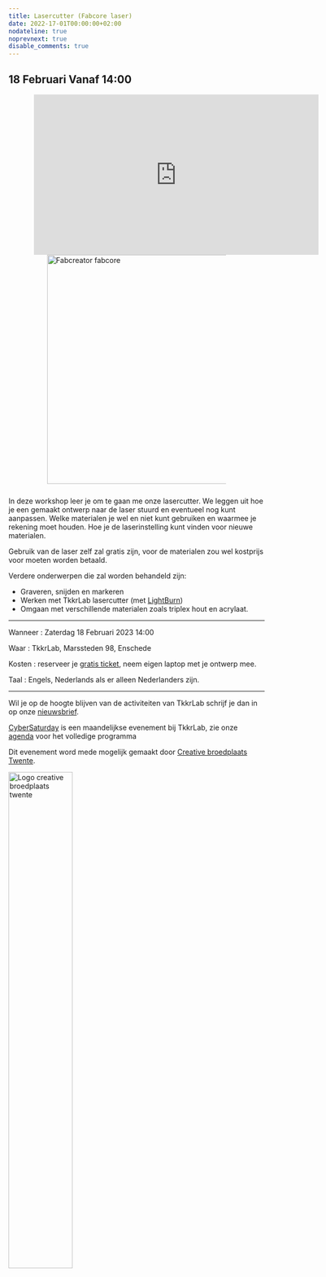 ```yaml
---
title: Lasercutter (Fabcore laser)
date: 2022-17-01T00:00:00+02:00
nodateline: true
noprevnext: true
disable_comments: true
---
```


## 18 Februari Vanaf 14:00 ##

<iframe style="margin: 0px 10%;" width="560" height="315" src="https://www.youtube.com/embed/8clQFb96Ck4?start=366" title="YouTube video player" frameborder="0" allow="accelerometer; autoplay; clipboard-write; encrypted-media; gyroscope; picture-in-picture" allowfullscreen></iframe>


<div style="margin: 0 15% 5%;">
<img src="/images/fabcreator_fabcore.png" width="450px"  alt="Fabcreator fabcore">
</div>

In deze workshop leer je om te gaan me onze lasercutter. We leggen uit hoe je een gemaakt ontwerp naar de laser stuurd en eventueel nog kunt aanpassen. Welke materialen je wel en niet kunt gebruiken en waarmee je rekening moet houden. Hoe je de laserinstelling kunt vinden voor nieuwe materialen.

Gebruik van de laser zelf zal gratis zijn, voor de materialen zou wel kostprijs voor moeten worden betaald.

Verdere onderwerpen die zal worden behandeld zijn:

 * Graveren, snijden en markeren
 * Werken met TkkrLab lasercutter (met [LightBurn](https://lightburnsoftware.com/))
 * Omgaan met verschillende materialen zoals triplex hout en acrylaat.


<hr>

Wanneer : Zaterdag 18 Februari 2023 14:00

Waar : TkkrLab, Marssteden 98, Enschede

Kosten : reserveer je [gratis ticket](https://tickets.tkkrlab.space/TkkrLab/nwxtb/), neem eigen laptop met je ontwerp mee.

Taal : Engels, Nederlands als er alleen Nederlanders zijn.

<hr>

Wil je op de hoogte blijven van de activiteiten van TkkrLab schrijf je dan in op onze [nieuwsbrief](http://eepurl.com/gLxrLD).


[CyberSaturday](/cybersaturdays/cybersaturday/) is een maandelijkse evenement bij TkkrLab, zie onze [agenda](/agenda/) voor het volledige programma

Dit evenement word mede mogelijk gemaakt door [Creative broedplaats Twente](http://www.creatievebroedplaatsentwente.nl/).

<img width=50% src="/images/Logo-Creatieve-Broedplaatsen-Twente.jpg"  alt="Logo creative broedplaats twente">


